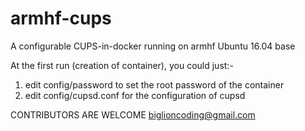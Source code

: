 # armhf-cups
A configurable CUPS-in-docker running on armhf Ubuntu 16.04 base

At the first run (creation of container), you could just:- <br/>

1. edit config/password to set the root password of the container <br/>
2. edit config/cupsd.conf for the configuration of cupsd <br/>

CONTRIBUTORS ARE WELCOME
biglioncoding@gmail.com
